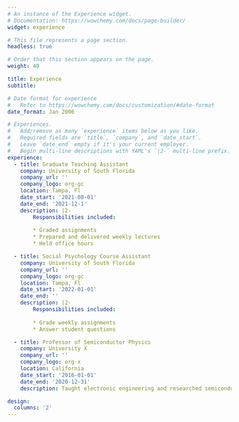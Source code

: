 ```yaml
---
# An instance of the Experience widget.
# Documentation: https://wowchemy.com/docs/page-builder/
widget: experience

# This file represents a page section.
headless: true

# Order that this section appears on the page.
weight: 40

title: Experience
subtitle:

# Date format for experience
#   Refer to https://wowchemy.com/docs/customization/#date-format
date_format: Jan 2006

# Experiences.
#   Add/remove as many `experience` items below as you like.
#   Required fields are `title`, `company`, and `date_start`.
#   Leave `date_end` empty if it's your current employer.
#   Begin multi-line descriptions with YAML's `|2-` multi-line prefix.
experience:
  - title: Graduate Teaching Assistant
    company: University of South Florida
    company_url: ''
    company_logo: org-gc
    location: Tampa, Fl
    date_start: '2021-08-01'
    date_end: '2021-12-1'
    description: |2-
        Responsibilities included:
        
        * Graded assignments
        * Prepared and delivered weekly lectures
        * Held office hours

  - title: Social Psychology Course Assistant
    company: University of South Florida
    company_url: ''
    company_logo: org-gc
    location: Tampa, Fl
    date_start: '2022-01-01'
    date_end: ''
    description: |2-
        Responsibilities included:
        
        * Grade weekly assignments
        * Answer student questions     

  - title: Professor of Semiconductor Physics
    company: University X
    company_url: ''
    company_logo: org-x
    location: California
    date_start: '2016-01-01'
    date_end: '2020-12-31'
    description: Taught electronic engineering and researched semiconductor physics.

design:
  columns: '2'
---
```

